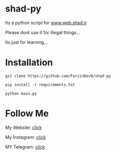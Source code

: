 # shad-py
Its a python script for www.web.shad.ir

Please dont use it for illegal things...

Its just for learning...
# Installation
```
git clone https://github.com/FarzinDev0/shad-py
```
```
pip install -r requirements.txt 
```
```
python main.py
```

# Follow Me
My Website: [click](https://www.farzin-dev.ir)

My Instagram: [click](https://instagram.com/Farzin.Dev)

MY Telegram: [click](https://t.me/Farzin_Dev)

